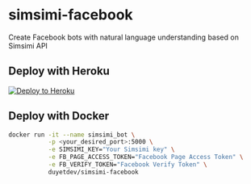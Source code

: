 # simsimi-facebook
Create Facebook bots with natural language understanding based on Simsimi API

## Deploy with Heroku
[![Deploy to Heroku](https://www.herokucdn.com/deploy/button.svg)](https://heroku.com/deploy)

## Deploy with Docker

```bash
docker run -it --name simsimi_bot \
           -p <your_desired_port>:5000 \
           -e SIMSIMI_KEY="Your Simsimi key" \
           -e FB_PAGE_ACCESS_TOKEN="Facebook Page Access Token" \
           -e FB_VERIFY_TOKEN="Facebook Verify Token" \
           duyetdev/simsimi-facebook
```
